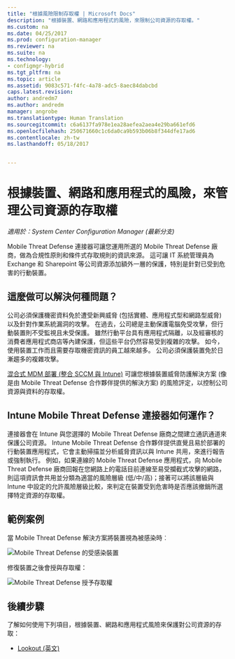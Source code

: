 ```yaml
---
title: "根據風險限制存取權 | Microsoft Docs"
description: "根據裝置、網路和應用程式的風險，來限制公司資源的存取權。"
ms.custom: na
ms.date: 04/25/2017
ms.prod: configuration-manager
ms.reviewer: na
ms.suite: na
ms.technology:
- configmgr-hybrid
ms.tgt_pltfrm: na
ms.topic: article
ms.assetid: 9083c571-f4fc-4a78-adc5-8aec84dabcbd
caps.latest.revision: 
author: andredm7
ms.author: andredm
manager: angrobe
ms.translationtype: Human Translation
ms.sourcegitcommit: c6a6137fa978e1ea28aefea2aea4e29ba661efd6
ms.openlocfilehash: 250671660c1c6da0ca9b593b06b8f344dfe17ad6
ms.contentlocale: zh-tw
ms.lasthandoff: 05/18/2017


---
```


# <a name="manage-access-to-company-resource-based-on-device-network-and-application-risk"></a>根據裝置、網路和應用程式的風險，來管理公司資源的存取權

*適用於：System Center Configuration Manager (最新分支)*

Mobile Threat Defense 連接器可讓您運用所選的 Mobile Threat Defense 廠商，做為合規性原則和條件式存取規則的資訊來源。 這可讓 IT 系統管理員為 Exchange 和 Sharepoint 等公司資源添加額外一層的保護，特別是針對已受到危害的行動裝置。

## <a name="what-problem-does-this-solve"></a>這麼做可以解決何種問題？

公司必須保護機密資料免於遭受新興威脅 (包括實體、應用程式型和網路型威脅) 以及針對作業系統漏洞的攻擊。
在過去，公司總是主動保護電腦免受攻擊，但行動裝置則不受監視且未受保護。 雖然行動平台具有應用程式隔離，以及經審核的消費者應用程式商店等內建保護，但這些平台仍然容易受到複雜的攻擊。 如今，使用裝置工作而且需要存取機密資訊的員工越來越多。 公司必須保護裝置免於日漸趨多的複雜攻擊。

[混合式 MDM 部署 (整合 SCCM 與 Intune)](https://docs.microsoft.com/sccm/mdm/understand/choose-between-standalone-intune-and-hybrid-mobile-device-management) 可讓您根據裝置威脅防護解決方案 (像是由 Mobile Threat Defense 合作夥伴提供的解決方案) 的風險評定，以控制公司資源與資料的存取權。

## <a name="how-the-intune-mobile-threat-defense-connectors-work"></a>Intune Mobile Threat Defense 連接器如何運作？

連接器會在 Intune 與您選擇的 Mobile Threat Defense 廠商之間建立通訊通道來保護公司資源。 Intune Mobile Threat Defense 合作夥伴提供直覺且易於部署的行動裝置應用程式，它會主動掃描並分析威脅資訊以與 Intune 共用，來進行報告或強制執行。 例如，如果連線的 Mobile Threat Defense 應用程式，向 Mobile Threat Defense 廠商回報在您網路上的電話目前連線至易受攔截式攻擊的網路，則這項資訊會共用並分類為適當的風險層級 (低/中/高)；接著可以將該層級與 Intune 中設定的允許風險層級比較，來判定在裝置受到危害時是否應該撤銷所選擇特定資源的存取權。

## <a name="sample-scenarios"></a>範例案例

當 Mobile Threat Defense 解決方案將裝置視為被感染時︰

![Mobile Threat Defense 的受感染裝置](../media/mtp/MTD-image-1.png)

修復裝置之後會授與存取權：

![Mobile Threat Defense 授予存取權](../media/mtp/MTD-image-2.png)

## <a name="next-steps"></a>後續步驟

了解如何使用下列項目，根據裝置、網路和應用程式風險來保護對公司資源的存取：

- [Lookout (英文)](https://docs.microsoft.com/intune/deploy-use/lookout-mobile-threat-defense-connector)
